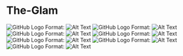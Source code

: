 # The-Glam
![GitHub Logo](/1.png)
Format: ![Alt Text](url)
![GitHub Logo](/2.png)
Format: ![Alt Text](url)
![GitHub Logo](/3.png)
Format: ![Alt Text](url)
![GitHub Logo](/4.png)
Format: ![Alt Text](url)
![GitHub Logo](/5.png)
Format: ![Alt Text](url)
![GitHub Logo](/6.png)
Format: ![Alt Text](url)
![GitHub Logo](/7.png)
Format: ![Alt Text](url)
